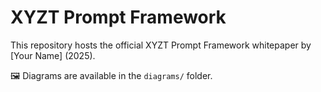# XYZT Prompt Framework

This repository hosts the official XYZT Prompt Framework whitepaper by [Your Name] (2025).

🖼 Diagrams are available in the `diagrams/` folder.
